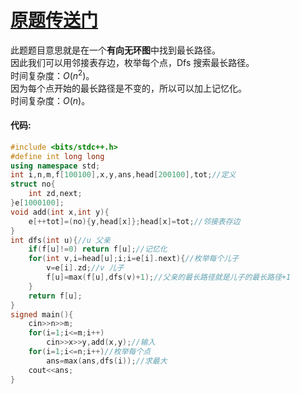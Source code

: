 # [原题传送门](https://www.luogu.com.cn/problem/AT_dp_g)  
此题题目意思就是在一个**有向无环图**中找到最长路径。  
因此我们可以用邻接表存边，枚举每个点，Dfs 搜索最长路径。  
时间复杂度：$O(n^2)$。  
因为每个点开始的最长路径是不变的，所以可以加上记忆化。  
时间复杂度：$O(n)$。  
#### 代码:
```cpp
#include <bits/stdc++.h>
#define int long long
using namespace std;
int i,n,m,f[100100],x,y,ans,head[200100],tot;//定义 
struct no{
	int zd,next;
}e[1000100];
void add(int x,int y){
	e[++tot]=(no){y,head[x]};head[x]=tot;//邻接表存边 
}
int dfs(int u){//u 父亲 
	if(f[u]!=0) return f[u];//记忆化 
	for(int v,i=head[u];i;i=e[i].next){//枚举每个儿子
		v=e[i].zd;//v 儿子 
		f[u]=max(f[u],dfs(v)+1);//父亲的最长路径就是儿子的最长路径+1 
	}
	return f[u];
}
signed main(){
	cin>>n>>m;
	for(i=1;i<=m;i++)
		cin>>x>>y,add(x,y);//输入
	for(i=1;i<=n;i++)//枚举每个点 
		ans=max(ans,dfs(i));//求最大
	cout<<ans;
}
```
